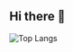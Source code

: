 ## Hi there 👋

![Top Langs](https://github-readme-stats.vercel.app/api/top-langs/?username=dhirajj2104&layout=compact&bg_color=ffffff20&title_color=924ac2&text_color=c9d1d9&)
<!--
**dhirajj2104/dhirajj2104** is a ✨ _special_ ✨ repository because its `README.md` (this file) appears on your GitHub profile.

Here are some ideas to get you started:

- 🔭 I’m currently working on ...
- 🌱 I’m currently learning ...
- 👯 I’m looking to collaborate on ...
- 🤔 I’m looking for help with ...
- 💬 Ask me about ...
- 📫 How to reach me: ...
- 😄 Pronouns: ...
- ⚡ Fun fact: ...
-->
